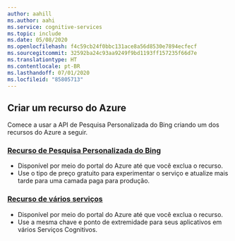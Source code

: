 ```yaml
---
author: aahill
ms.author: aahi
ms.service: cognitive-services
ms.topic: include
ms.date: 05/08/2020
ms.openlocfilehash: f4c59cb24f0bbc131ace8a56d8530e7894ecfecf
ms.sourcegitcommit: 32592ba24c93aa9249f9bd1193ff157235f66d7e
ms.translationtype: HT
ms.contentlocale: pt-BR
ms.lasthandoff: 07/01/2020
ms.locfileid: "85805713"
---
```

## <a name="create-an-azure-resource"></a>Criar um recurso do Azure

Comece a usar a API de Pesquisa Personalizada do Bing criando um dos recursos do Azure a seguir.

### <a name="bing-custom-search-resource"></a>[Recurso de Pesquisa Personalizada do Bing](https://portal.azure.com/#create/Microsoft.CognitiveServicesBingCustomSearch)
   * Disponível por meio do portal do Azure até que você exclua o recurso.
   * Use o tipo de preço gratuito para experimentar o serviço e atualize mais tarde para uma camada paga para produção.

### <a name="multi-service-resource"></a>[Recurso de vários serviços](https://ms.portal.azure.com/#create/Microsoft.CognitiveServicesAllInOne)
   * Disponível por meio do portal do Azure até que você exclua o recurso.  
   * Use a mesma chave e ponto de extremidade para seus aplicativos em vários Serviços Cognitivos.
